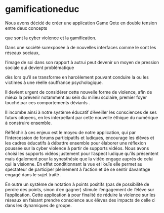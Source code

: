 # gamificationeduc
Nous avons décidé de créer une application Game Qote en double tension entre deux concepts

que sont la cyber violence et la gamification.

Dans une société surexposée à de nouvelles interfaces comme le sont les réseaux sociaux,

l’image de soi dans son rapport à autrui peut devenir un moyen de pression sociale qui devient problématique

dès lors qu’il se transforme en harcèlement pouvant conduire la ou les victimes à une réelle souffrance psychologique.

Il devient urgent de considérer cette nouvelle forme de violence, afin de mieux la prévenir notamment au sein du milieu
scolaire, premier foyer touché par ces comportements déviants .

Il incombe ainsi à notre système éducatif d’éveiller les consciences de ses futurs citoyens, en les interpellant par cette nouvelle
éthique du numérique à construire ensemble.

Réfléchir à ces enjeux est le moyeu de notre application, qui par l’intercession de forums participatifs et ludiques, encourage
les élèves et les cadres éducatifs à débattre ensemble pour élaborer une réflexion poussée sur la cyber violence à partir de
supports vidéos. Nous avons choisi les supports vidéos justement pour l’aspect ludique qu’ils présentent mais également pour
la synesthésie que la vidéo engage auprès de celui qui la visionne. En effet conditionnant la vue et l’ouïe elle permet au
spectateur de participer pleinement à l’action et de se sentir davantage engagé dans le sujet traité .

En outre un système de notation à points positifs (pas de possibilité de perdre des points, sinon d’en gagner) stimule
l’engagement de l’élève sur l’application. Cette application à pour finalité de réduire la violence sur les réseaux en faisant
prendre conscience aux élèves des impacts de celle ci dans les dynamiques de groupe.
